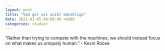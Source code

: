 ```yaml
---
layout: post
title: "Vad gör oss unikt mänskliga"
date: 2021-03-05 08:00:00 +0200
categories: studier
---
```

”Rather than trying to compete with the machines, we should instead focus on what makes us uniquely human.” - Kevin Roose